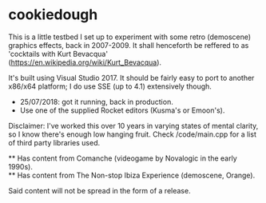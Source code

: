 # cookiedough

This is a little testbed I set up to experiment with some retro (demoscene) graphics effects, back in 2007-2009.
It shall henceforth be reffered to as 'cocktails with Kurt Bevacqua' (https://en.wikipedia.org/wiki/Kurt_Bevacqua).

It's built using Visual Studio 2017.
It should be fairly easy to port to another x86/x64 platform; I do use SSE (up to 4.1) extensively though.

- 25/07/2018: got it running, back in production.
- Use one of the supplied Rocket editors (Kusma's or Emoon's).

Disclaimer: I've worked this over 10 years in varying states of mental clarity, so I know there's enough low hanging fruit.
Check /code/main.cpp for a list of third party libraries used.

** Has content from Comanche (videogame by Novalogic in the early 1990s).  
** Has content from The Non-stop Ibiza Experience (demoscene, Orange).

Said content will not be spread in the form of a release.
